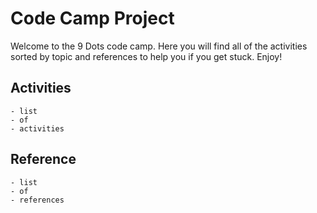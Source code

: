 # Code Camp Project

Welcome to the 9 Dots code camp. Here you will find all of the activities sorted by topic
and references to help you if you get stuck. Enjoy!

## Activities

    - list
    - of
    - activities

## Reference

    - list
    - of
    - references
